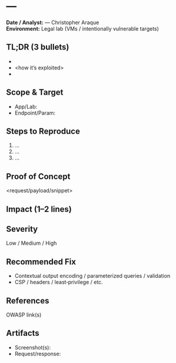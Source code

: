 
# <ID> — <Finding title>
**Date / Analyst:** <YYYY-MM-DD> — Christopher Araque  
**Environment:** Legal lab (VMs / intentionally vulnerable targets)

## TL;DR (3 bullets)
- <what was vulnerable>
- <how it’s exploited>
- <what to fix>

## Scope & Target
- App/Lab:
- Endpoint/Param:

## Steps to Reproduce
1) …
2) …
3) …

## Proof of Concept
<request/payload/snippet>

## Impact (1–2 lines)
<what an attacker could do>

## Severity
Low / Medium / High

## Recommended Fix
- Contextual output encoding / parameterized queries / validation
- CSP / headers / least‑privilege / etc.

## References
OWASP link(s)

## Artifacts
- Screenshot(s):
- Request/response:

